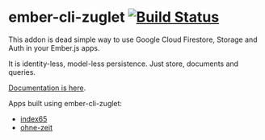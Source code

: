 # ember-cli-zuglet [![Build Status](https://travis-ci.org/ampatspell/ember-cli-zuglet.svg?branch=master)](https://travis-ci.org/ampatspell/ember-cli-zuglet)

This addon is dead simple way to use Google Cloud Firestore, Storage and Auth in your Ember.js apps.

It is identity-less, model-less persistence. Just store, documents and queries.

[Documentation is here](https://ember-cli-zuglet.firebaseapp.com/).

Apps built using ember-cli-zuglet:

* [index65](https://github.com/ampatspell/index65)
* [ohne-zeit](https://github.com/ampatspell/ohne-zeit)
